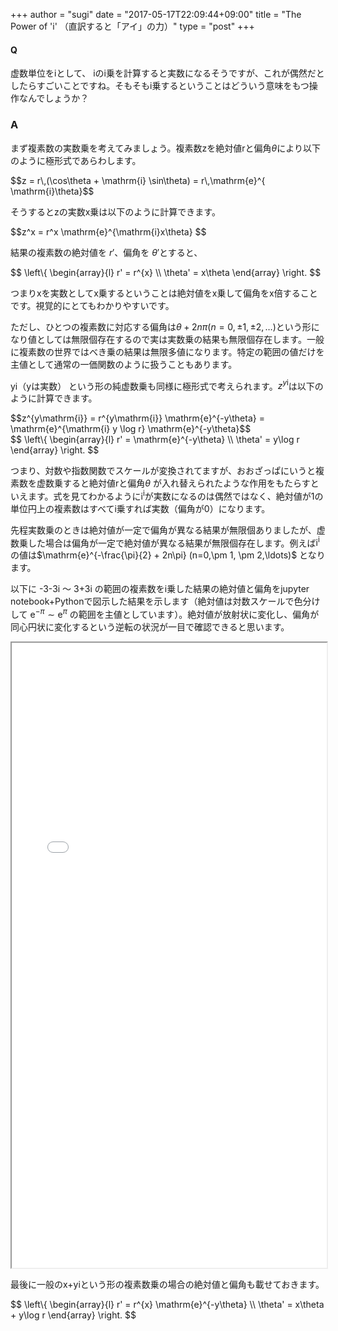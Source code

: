 +++
author = "sugi"
date = "2017-05-17T22:09:44+09:00"
title = "The Power of 'i' （直訳すると「アイ」の力）"
type = "post"
+++
#### Q

虚数単位をiとして、 iのi乗を計算すると実数になるそうですが、これが偶然だとしたらすごいことですね。そもそもi乗するということはどういう意味をもつ操作なんでしょうか？

### A

まず複素数の実数乗を考えてみましょう。複素数zを絶対値rと偏角$\theta$により以下のように極形式であらわします。

<div>$$z = r\,(\cos\theta + \mathrm{i} \sin\theta) = r\,\mathrm{e}^{ \mathrm{i}\theta}$$</div>

そうするとzの実数x乗は以下のように計算できます。

<div>$$z^x = r^x \mathrm{e}^{\mathrm{i}x\theta} $$</div>

結果の複素数の絶対値を $r'$、偏角を $\theta'$とすると、

<div>
$$
\left\{
\begin{array}{l}
r' =  r^{x} \\
\theta' = x\theta
\end{array}
\right.
$$
</div>

つまりxを実数としてx乗するということは絶対値をx乗して偏角をx倍することです。視覚的にとてもわかりやすいです。

ただし、ひとつの複素数に対応する偏角は$\theta + 2n\pi (n = 0, \pm 1, \pm 2, \ldots)$という形になり値としては無限個存在するので実は実数乗の結果も無限個存在します。一般に複素数の世界ではべき乗の結果は無限多値になります。特定の範囲の値だけを主値として通常の一価関数のように扱うこともあります。

yi（yは実数） という形の純虚数乗も同様に極形式で考えられます。$z^{y\mathrm{i}}$は以下のように計算できます。

<div>$$z^{y\mathrm{i}} = r^{y\mathrm{i}} \mathrm{e}^{-y\theta} = \mathrm{e}^{\mathrm{i} y \log r} \mathrm{e}^{-y\theta}$$</div>

<div>
$$
\left\{
\begin{array}{l}
r' =  \mathrm{e}^{-y\theta} \\
\theta' = y\log r
\end{array}
\right.
$$
</div>

つまり、対数や指数関数でスケールが変換されてますが、おおざっぱにいうと複素数を虚数乗すると絶対値rと偏角$\theta$ が入れ替えられたような作用をもたらすといえます。式を見てわかるように$\mathrm{i}^\mathrm{i}$が実数になるのは偶然ではなく、絶対値が1の単位円上の複素数はすべてi乗すれば実数（偏角が0）になります。

先程実数乗のときは絶対値が一定で偏角が異なる結果が無限個ありましたが、虚数乗した場合は偏角が一定で絶対値が異なる結果が無限個存在します。例えば$\mathrm{i}^\mathrm{i}$の値は$\mathrm{e}^{-\frac{\pi}{2} + 2n\pi} (n=0,\pm 1, \pm 2,\ldots)$ となります。

以下に -3-3i 〜 3+3i の範囲の複素数をi乗した結果の絶対値と偏角をjupyter notebook+Pythonで図示した結果を示します（絶対値は対数スケールで色分けして $\mathrm{e}^{-\pi} \sim \mathrm{e}^\pi$ の範囲を主値としています）。絶対値が放射状に変化し、偏角が同心円状に変化するという逆転の状況が一目で確認できると思います。

<iframe src="/html/powerofi.html" style="width: 100%;height: 1000px"></iframe>

最後に一般のx+yiという形の複素数乗の場合の絶対値と偏角も載せておきます。

<div>
$$
\left\{
\begin{array}{l}
r' =  r^{x} \mathrm{e}^{-y\theta} \\
\theta' = x\theta + y\log r
\end{array}
\right.
$$
</div>
